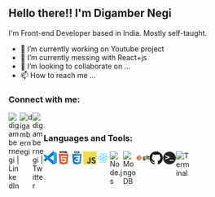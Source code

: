 ## Hello there!! I'm Digamber Negi
I'm Front-end Developer based in India. Mostly self-taught.

- 👋 I’m currently working on Youtube project
- 🌱 I’m currently messing with React+js
- 💞️ I’m looking to collaborate on ...
- 📫 How to reach me ...

### Connect with me:

[<img align="left" alt="digambernegi  | LinkedIn" width="22px" src="https://cdn.jsdelivr.net/npm/simple-icons@v3/icons/linkedin.svg" />][linkedin]
[<img align="left" alt="digambernegi " width="25px" src="https://img.icons8.com/ios-filled/50/000000/discord-logo.png"/>][discord]
[<img align="left" alt="digambernegi  | Twitter" width="22px" src="https://cdn.jsdelivr.net/npm/simple-icons@v3/icons/twitter.svg" />][twitter]

<br />

### Languages and Tools:

<img align="left" alt="Visual Studio Code" width="26px" src="https://raw.githubusercontent.com/github/explore/80688e429a7d4ef2fca1e82350fe8e3517d3494d/topics/visual-studio-code/visual-studio-code.png" />

<img align="left" alt="HTML5" width="26px" src="https://raw.githubusercontent.com/github/explore/80688e429a7d4ef2fca1e82350fe8e3517d3494d/topics/html/html.png" />

<img align="left" alt="CSS3" width="26px" src="https://raw.githubusercontent.com/github/explore/80688e429a7d4ef2fca1e82350fe8e3517d3494d/topics/css/css.png" />

<img align="left" alt="JavaScript" width="26px" src="https://raw.githubusercontent.com/github/explore/80688e429a7d4ef2fca1e82350fe8e3517d3494d/topics/javascript/javascript.png" />

<img align="left" alt="React" width="26px" src="https://raw.githubusercontent.com/github/explore/80688e429a7d4ef2fca1e82350fe8e3517d3494d/topics/react/react.png" />

<img align="left" alt="Node.js" width="26px" src="https://img.icons8.com/color/48/000000/nodejs.png"/>

<img align="left" alt="MongoDB" width="26px" src="https://img.icons8.com/color/48/000000/mongodb.png" />

<img align="left" alt="Git" width="26px" src="https://raw.githubusercontent.com/github/explore/80688e429a7d4ef2fca1e82350fe8e3517d3494d/topics/git/git.png" />

<img align="left" alt="GitHub" width="26px" src="https://raw.githubusercontent.com/github/explore/78df643247d429f6cc873026c0622819ad797942/topics/github/github.png" />

<img align="left" alt="Terminal" width="26px" src="https://raw.githubusercontent.com/github/explore/80688e429a7d4ef2fca1e82350fe8e3517d3494d/topics/terminal/terminal.png" />

<img align="left" alt="Terminal" width="26px" src="https://media.zeemly.com/zeemly/product/material-ui.png" />

<br />
<br />

[twitter]: https://twitter.com/@dsn1001
[discord]:https://discord.com/channels/@me
[linkedin]: https://www.linkedin.com/in/digamber-negi-5b2296135/
